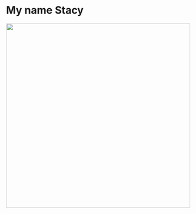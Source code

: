# My name Stacy

<div id="header" align="left">
  <img src="https://media3.giphy.com/media/v1.Y2lkPTc5MGI3NjExbmp1Nm9oZzIybHNwYmFpdG56d2gxZ212NzU2eDU0YmltbnZ6OXAyZyZlcD12MV9pbnRlcm5hbF9naWZfYnlfaWQmY3Q9Zw/70Asu3n7btVgk/giphy.gif" width="500"/>
</div>
